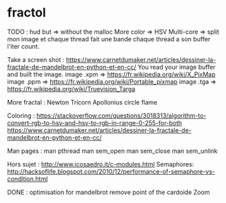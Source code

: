 # fractol
TODO :
hud but     => without the malloc
More color  => HSV
Multi-core  => split mon image et chaque thread fait une bande
chaque thread a son buffer l'iter count.

Take a screen shot :
https://www.carnetdumaker.net/articles/dessiner-la-fractale-de-mandelbrot-en-python-et-en-cc/
You read your image buffer and built the image.
image .xpm   => https://fr.wikipedia.org/wiki/X_PixMap
image .ppm  => https://fr.wikipedia.org/wiki/Portable_pixmap
image .tga  => https://fr.wikipedia.org/wiki/Truevision_Targa

More fractal :
Newton
Tricorn
Apollonius circle
flame

Coloring :
https://stackoverflow.com/questions/3018313/algorithm-to-convert-rgb-to-hsv-and-hsv-to-rgb-in-range-0-255-for-both
https://www.carnetdumaker.net/articles/dessiner-la-fractale-de-mandelbrot-en-python-et-en-cc/

Man pages :
man pthread
man sem_open
man sem_close
man sem_unlink

Hors sujet :
http://www.icosaedro.it/c-modules.html
Semaphores:
http://hacksoflife.blogspot.com/2010/12/performance-of-semaphore-vs-condition.html

DONE :
optimisation for mandelbrot remove point of the cardoide
Zoom